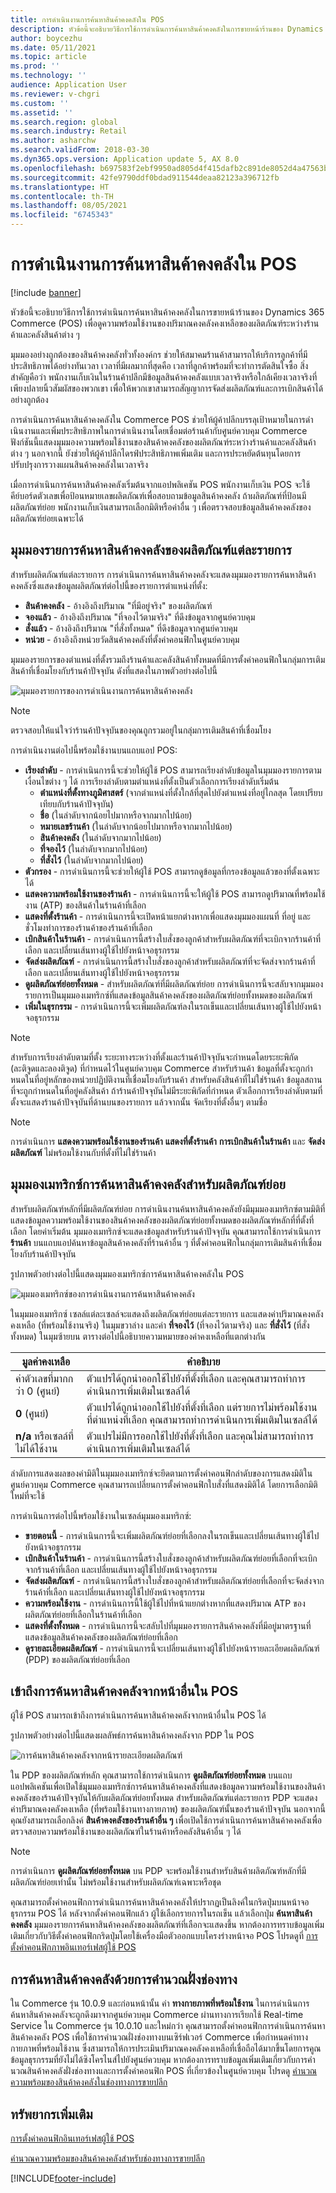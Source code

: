 ```yaml
---
title: การดำเนินงานการค้นหาสินค้าคงคลังใน POS
description: หัวข้อนี้จะอธิบายวิธีการใช้การดําเนินการค้นหาสินค้าคงคลังในการขายหน้าร้านของ Dynamics 365 Commerce (POS) เพื่อดูความพร้อมใช้งานของปริมาณคงคลังคงเหลือของผลิตภัณฑ์ระหว่างร้านค้าและคลังสินค้าต่าง ๆ
author: boycezhu
ms.date: 05/11/2021
ms.topic: article
ms.prod: ''
ms.technology: ''
audience: Application User
ms.reviewer: v-chgri
ms.custom: ''
ms.assetid: ''
ms.search.region: global
ms.search.industry: Retail
ms.author: asharchw
ms.search.validFrom: 2018-03-30
ms.dyn365.ops.version: Application update 5, AX 8.0
ms.openlocfilehash: b697583f2ebf9950ad805d4f415dafb2c891de8052d4a47563b048059475030f
ms.sourcegitcommit: 42fe9790ddf0bdad911544deaa82123a396712fb
ms.translationtype: HT
ms.contentlocale: th-TH
ms.lasthandoff: 08/05/2021
ms.locfileid: "6745343"
---
```

# <a name="inventory-lookup-operation-in-pos"></a>การดำเนินงานการค้นหาสินค้าคงคลังใน POS

[!include [banner](includes/banner.md)]

หัวข้อนี้จะอธิบายวิธีการใช้การดําเนินการค้นหาสินค้าคงคลังในการขายหน้าร้านของ Dynamics 365 Commerce (POS) เพื่อดูความพร้อมใช้งานของปริมาณคงคลังคงเหลือของผลิตภัณฑ์ระหว่างร้านค้าและคลังสินค้าต่าง ๆ

มุมมองอย่างถูกต้องของสินค้าคงคลังทั่วทั้งองค์กร ช่วยให้สมาคมร้านค้าสามารถให้บริการลูกค้าที่มีประสิทธิภาพได้อย่างทันเวลา เวลาที่มีผลมากที่สุดคือ เวลาที่ลูกค้าพร้อมที่จะทำการตัดสินใจซื้อ สิ่งสำคัญคือว่า พนักงานเก็บเงินในร้านค้าปลีกมีข้อมูลสินค้าคงคลังแบบเวลาจริงหรือใกล้เคียงเวลาจริงที่เพียงปลายนิ้วสัมผัสของพวกเขา เพื่อให้พวกเขาสามารถสัญญาการจัดส่งผลิตภัณฑ์และการเบิกสินค้าได้อย่างถูกต้อง

การดําเนินการค้นหาสินค้าคงคลังใน Commerce POS ช่วยให้ผู้ค้าปลีกบรรลุเป้าหมายในการดําเนินงานและเพิ่มประสิทธิภาพในการดําเนินงานโดยเชื่อมต่อร้านค้ากับศูนย์ควบคุม Commerce ฟังก์ชันนี้แสดงมุมมองความพร้อมใช้งานของสินค้าคงคลังของผลิตภัณฑ์ระหว่างร้านค้าและคลังสินค้าต่าง ๆ นอกจากนี้ ยังช่วยให้ผู้ค้าปลีกไดรฟ์ประสิทธิภาพเพิ่มเติม และการประหยัดต้นทุนโดยการปรับปรุงการวางแผนสินค้าคงคลังในเวลาจริง

เมื่อการดําเนินการค้นหาสินค้าคงคลังเริ่มต้นจากแอปพลิเคชัน POS พนักงานเก็บเงิน POS จะใช้คีย์บอร์ดตัวเลขเพื่อป้อนหมายเลขผลิตภัณฑ์เพื่อสอบถามข้อมูลสินค้าคงคลัง ถ้าผลิตภัณฑ์ที่ป้อนมีผลิตภัณฑ์ย่อย พนักงานเก็บเงินสามารถเลือกมิติหรือค่าอื่น ๆ เพื่อตรวจสอบข้อมูลสินค้าคงคลังของผลิตภัณฑ์ย่อยเฉพาะได้

## <a name="inventory-lookup-list-view-for-individual-products"></a>มุมมองรายการค้นหาสินค้าคงคลังของผลิตภัณฑ์แต่ละรายการ

สำหรับผลิตภัณฑ์แต่ละรายการ การดําเนินการค้นหาสินค้าคงคลังจะแสดงมุมมองรายการค้นหาสินค้าคงคลังซึ่งแสดงข้อมูลผลิตภัณฑ์ต่อไปนี้ของรายการตำแหน่งที่ตั้ง:

- **สินค้าคงคลัง** - อ้างอิงถึงปริมาณ "ที่มีอยู่จริง" ของผลิตภัณฑ์
- **จองแล้ว** - อ้างอิงถึงปริมาณ "ที่จองไว้ตามจริง" ที่ดึงข้อมูลจากศูนย์ควบคุม
- **สั่งแล้ว** - อ้างอิงถึงปริมาณ "ที่สั่งทั้งหมด" ที่ดึงข้อมูลจากศูนย์ควบคุม
- **หน่วย** - อ้างอิงถึงหน่วยวัดสินค้าคงคลังที่ตั้งค่าคอนฟิกในศูนย์ควบคุม

มุมมองรายการของตำแหน่งที่ตั้งรวมถึงร้านค้าและคลังสินค้าทั้งหมดที่มีการตั้งค่าคอนฟิกในกลุ่มการเติมสินค้าที่เชื่อมโยงกับร้านค้าปัจจุบัน ดังที่แสดงในภาพตัวอย่างต่อไปนี้

![มุมมองรายการของการดำเนินงานการค้นหาสินค้าคงคลัง](media/inventory-lookup-list-view.png)

> [!NOTE]
> ตรวจสอบให้แน่ใจว่าร้านค้าปัจจุบันของคุณถูกรวมอยู่ในกลุ่มการเติมสินค้าที่เชื่อมโยง

การดำเนินงานต่อไปนี้พร้อมใช้งานบนแถบแอป POS:

- **เรียงลำดับ** - การดำเนินการนี้จะช่วยให้ผู้ใช้ POS สามารถเรียงลำดับข้อมูลในมุมมองรายการตามเงื่อนไขต่าง ๆ ได้ การเรียงลำดับตามตำแหน่งที่ตั้งเป็นตัวเลือกการเรียงลำดับเริ่มต้น 
  - **ตำแหน่งที่ตั้งทางภูมิศาสตร์** (จากตำแหน่งที่ตั้งใกล้ที่สุดไปยังตำแหน่งที่อยู่ไกลสุด โดยเปรียบเทียบกับร้านค้าปัจจุบัน)
  - **ชื่อ** (ในลำดับจากน้อยไปมากหรือจากมากไปน้อย)
  - **หมายเลขร้านค้า** (ในลำดับจากน้อยไปมากหรือจากมากไปน้อย)
  - **สินค้าคงคลัง** (ในลำดับจากมากไปน้อย)
  - **ที่จองไว้** (ในลำดับจากมากไปน้อย)
  - **ที่สั่งไว้** (ในลำดับจากมากไปน้อย)
- **ตัวกรอง** - การดำเนินการนี้จะช่วยให้ผู้ใช้ POS สามารถดูข้อมูลที่กรองข้อมูลแล้วของที่ตั้งเฉพาะได้
- **แสดงความพร้อมใช้งานของร้านค้า** - การดำเนินการนี้จะให้ผู้ใช้ POS สามารถดูปริมาณที่พร้อมใช้งาน (ATP) ของสินค้าในร้านค้าที่เลือก
- **แสดงที่ตั้งร้านค้า** - การดำเนินการนี้จะเปิดหน้าแยกต่างหากเพื่อแสดงมุมมองแผนที่ ที่อยู่ และชั่วโมงทำการของร้านค้าของร้านค้าที่เลือก
- **เบิกสินค้าในร้านค้า** - การดำเนินการนี้สร้างใบสั่งของลูกค้าสำหรับผลิตภัณฑ์ที่จะเบิกจากร้านค้าที่เลือก และเปลี่ยนเส้นทางผู้ใช้ไปยังหน้าจอธุรกรรม
- **จัดส่งผลิตภัณฑ์** - การดำเนินการนี้สร้างใบสั่งของลูกค้าสำหรับผลิตภัณฑ์ที่จะจัดส่งจากร้านค้าที่เลือก และเปลี่ยนเส้นทางผู้ใช้ไปยังหน้าจอธุรกรรม
- **ดูผลิตภัณฑ์ย่อยทั้งหมด** - สำหรับผลิตภัณฑ์ที่มีผลิตภัณฑ์ย่อย การดำเนินการนี้จะสลับจากมุมมองรายการเป็นมุมมองเมทริกซ์ที่แสดงข้อมูลสินค้าคงคลังของผลิตภัณฑ์ย่อยทั้งหมดของผลิตภัณฑ์
- **เพิ่มในธุรกรรม** - การดำเนินการนี้จะเพิ่มผลิตภัณฑ์ลงในรถเข็นและเปลี่ยนเส้นทางผู้ใช้ไปยังหน้าจอธุรกรรม

> [!NOTE]
> สำหรับการเรียงลำดับตามที่ตั้ง ระยะทางระหว่างที่ตั้งและร้านค้าปัจจุบันจะกําหนดโดยระยะพิกัด (ละติจูดและลองติจูด) ที่กําหนดไว้ในศูนย์ควบคุม Commerce สำหรับร้านค้า ข้อมูลที่ตั้งจะถูกกําหนดในที่อยู่หลักของหน่วยปฏิบัติงานที่เชื่อมโยงกับร้านค้า สำหรับคลังสินค้าที่ไม่ใช่ร้านค้า ข้อมูลสถานที่จะถูกกําหนดในที่อยู่คลังสินค้า ถ้าร้านค้าปัจจุบันไม่มีระยะพิกัดที่กําหนด ตัวเลือกการเรียงลำดับตามที่ตั้งจะแสดงร้านค้าปัจจุบันที่ด้านบนของรายการ แล้วจากนั้น จัดเรียงที่ตั้งอื่นๆ ตามชื่อ

> [!NOTE]
> การดำเนินการ **แสดงความพร้อมใช้งานของร้านค้า** **แสดงที่ตั้งร้านค้า** **การเบิกสินค้าในร้านค้า** และ **จัดส่งผลิตภัณฑ์** ไม่พร้อมใช้งานกับที่ตั้งที่ไม่ใช่ร้านค้า

## <a name="inventory-lookup-matrix-view-for-variants"></a>มุมมองเมทริกซ์การค้นหาสินค้าคงคลังสำหรับผลิตภัณฑ์ย่อย

สำหรับผลิตภัณฑ์หลักที่มีผลิตภัณฑ์ย่อย การดําเนินงานค้นหาสินค้าคงคลังยังมีมุมมองเมทริกซ์ตามมิติที่แสดงข้อมูลความพร้อมใช้งานของสินค้าคงคลังของผลิตภัณฑ์ย่อยทั้งหมดของผลิตภัณฑ์หลักที่ที่ตั้งที่เลือก โดยค่าเริ่มต้น มุมมองเมทริกซ์จะแสดงข้อมูลสำหรับร้านค้าปัจจุบัน คุณสามารถใช้การดำเนินการ **ร้านค้า** บนแถบแอปค้นหาข้อมูลสินค้าคงคลังที่ร้านค้าอื่น ๆ ที่ตั้งค่าคอนฟิกในกลุ่มการเติมสินค้าที่เชื่อมโยงกับร้านค้าปัจจุบัน

รูปภาพตัวอย่างต่อไปนี้แสดงมุมมองเมทริกซ์การค้นหาสินค้าคงคลังใน POS

![มุมมองเมทริกซ์ของการดำเนินงานการค้นหาสินค้าคงคลัง](media/inventory-lookup-matrix-view.png)

ในมุมมองเมทริกซ์ เซลล์แต่ละเซลล์จะแสดงถึงผลิตภัณฑ์ย่อยแต่ละรายการ และแสดงค่าปริมาณคงคลังคงเหลือ (ที่พร้อมใช้งานจริง) ในมุมขวาล่าง และค่า **ที่จองไว้** (ที่จองไว้ตามจริง) และ **ที่สั่งไว้** (ที่สั่งทั้งหมด) ในมุมซ้ายบน ตารางต่อไปนี้อธิบายความหมายของค่าคงเหลือที่แตกต่างกัน

| มูลค่าคงเหลือ                            | คำอธิบาย |
|------------------------------------------|-------------|
| ค่าตัวเลขที่มากกว่า 0 (ศูนย์) | ตัวแปรได้ถูกนำออกใช้ไปยังที่ตั้งที่เลือก และคุณสามารถทำการดำเนินการเพิ่มเติมในเซลล์ได้ |
| **0** (ศูนย์)                             | ตัวแปรได้ถูกนำออกใช้ไปยังที่ตั้งที่เลือก แต่รายการไม่พร้อมใช้งานที่ตำแหน่งที่เลือก คุณสามารถทำการดำเนินการเพิ่มเติมในเซลล์ได้ |
| **n/a** หรือเซลล์ที่ไม่ได้ใช้งาน              | ตัวแปรไม่มีการออกใช้ไปยังที่ตั้งที่เลือก และคุณไม่สามารถทำการดำเนินการเพิ่มเติมในเซลล์ได้ |

ลำดับการแสดงผลของค่ามิติในมุมมองเมทริกซ์จะยึดตามการตั้งค่าคอนฟิกลำดับของการแสดงมิติในศูนย์ควบคุม Commerce คุณสามารถเปลี่ยนการตั้งค่าคอนฟิกใบสั่งที่แสดงมิติได้ โดยการเลือกมิติใหม่ที่จะใช้ 

การดำเนินการต่อไปนี้พร้อมใช้งานในเซลล์มุมมองเมทริกซ์:

- **ขายตอนนี้** - การดำเนินการนี้จะเพิ่มผลิตภัณฑ์ย่อยที่เลือกลงในรถเข็นและเปลี่ยนเส้นทางผู้ใช้ไปยังหน้าจอธุรกรรม
- **เบิกสินค้าในร้านค้า** - การดำเนินการนี้สร้างใบสั่งของลูกค้าสำหรับผลิตภัณฑ์ย่อยที่เลือกที่จะเบิกจากร้านค้าที่เลือก และเปลี่ยนเส้นทางผู้ใช้ไปยังหน้าจอธุรกรรม
- **จัดส่งผลิตภัณฑ์** - การดำเนินการนี้สร้างใบสั่งของลูกค้าสำหรับผลิตภัณฑ์ย่อยที่เลือกที่จะจัดส่งจากร้านค้าที่เลือก และเปลี่ยนเส้นทางผู้ใช้ไปยังหน้าจอธุรกรรม
- **ความพร้อมใช้งาน** - การดำเนินการนี้ใช้ผู้ใช้ไปที่หน้าแยกต่างหากที่แสดงปริมาณ ATP ของผลิตภัณฑ์ย่อยที่เลือกในร้านค้าที่เลือก
- **แสดงที่ตั้งทั้งหมด** - การดำเนินการนี้จะสลับไปที่มุมมองรายการสินค้าคงคลังที่มีอยู่มาตรฐานที่แสดงข้อมูลสินค้าคงคลังของผลิตภัณฑ์ย่อยที่เลือก
- **ดูรายละเอียดผลิตภัณฑ์** - การดำเนินการนี้จะเปลี่ยนเส้นทางผู้ใช้ไปยังหน้ารายละเอียดผลิตภัณฑ์ (PDP) ของผลิตภัณฑ์ย่อยที่เลือก

## <a name="access-inventory-lookup-from-other-pages-in-pos"></a>เข้าถึงการค้นหาสินค้าคงคลังจากหน้าอื่นใน POS

ผู้ใช้ POS สามารถเข้าถึงการดําเนินการค้นหาสินค้าคงคลังจากหน้าอื่นใน POS ได้

รูปภาพตัวอย่างต่อไปนี้แสดงผลลัพธ์การค้นหาสินค้าคงคลังจาก PDP ใน POS

![การค้นหาสินค้าคงคลังจากหน้ารายละเอียดผลิตภัณฑ์](media/inventory-lookup-from-product-details-page.png)

ใน PDP ของผลิตภัณฑ์หลัก คุณสามารถใช้การดำเนินการ **ดูผลิตภัณฑ์ย่อยทั้งหมด** บนแถบแอปพลิเคชันเพื่อเปิดใช้มุมมองเมทริกซ์การค้นหาสินค้าคงคลังที่แสดงข้อมูลความพร้อมใช้งานของสินค้าคงคลังของร้านค้าปัจจุบันให้กับผลิตภัณฑ์ย่อยทั้งหมด สำหรับผลิตภัณฑ์แต่ละรายการ PDP จะแสดงค่าปริมาณคงคลังคงเหลือ (ที่พร้อมใช้งานทางกายภาพ) ของผลิตภัณฑ์นั้นของร้านค้าปัจจุบัน นอกจากนี้ คุณยังสามารถเลือกลิงค์ **สินค้าคงคลังของร้านค้าอื่น ๆ** เพื่อเปิดใช้การดําเนินการค้นหาสินค้าคงคลังเพื่อตรวจสอบความพร้อมใช้งานของผลิตภัณฑ์ในร้านค้าหรือคลังสินค้าอื่น ๆ ได้

> [!NOTE]
> การดำเนินการ **ดูผลิตภัณฑ์ย่อยทั้งหมด** บน PDP จะพร้อมใช้งานสำหรับสินค้าผลิตภัณฑ์หลักที่มีผลิตภัณฑ์ย่อยเท่านั้น ไม่พร้อมใช้งานสำหรับผลิตภัณฑ์เฉพาะหรือชุด

คุณสามารถตั้งค่าคอนฟิกการดําเนินการค้นหาสินค้าคงคลังให้ปรากฏเป็นลิงค์ในกริดปุ่มบนหน้าจอธุรกรรม POS ได้ หลังจากตั้งค่าคอนฟิกแล้ว ผู้ใช้เลือกรายการในรถเข็น แล้วเลือกปุ่ม **ค้นหาสินค้าคงคลัง** มุมมองรายการค้นหาสินค้าคงคลังของผลิตภัณฑ์ที่เลือกจะแสดงขึ้น หากต้องการทราบข้อมูลเพิ่มเติมเกี่ยวกับวิธีตั้งค่าคอนฟิกกริดปุ่มโดยใช้เครื่องมือตัวออกแบบโครงร่างหน้าจอ POS โปรดดูที่ [การตั้งค่าคอนฟิกภาพอินเทอร์เฟสผู้ใช้ POS](pos-screen-layouts.md)

## <a name="inventory-lookup-with-channel-side-calculation"></a>การค้นหาสินค้าคงคลังด้วยการคํานวณฝั่งช่องทาง

ใน Commerce รุ่น 10.0.9 และก่อนหน้านั้น ค่า **ทางกายภาพที่พร้อมใช้งาน** ในการดําเนินการค้นหาสินค้าคงคลังจะถูกดึงมาจากศูนย์ควบคุม Commerce ผ่านทางการเรียกใช้ Real-time Service ใน Commerce รุ่น 10.0.10 และใหม่กว่า คุณสามารถตั้งค่าคอนฟิกการดําเนินการค้นหาสินค้าคงคลัง POS เพื่อใช้การคํานวณฝั่งช่องทางบนเซิร์ฟเวอร์ Commerce เพื่อกําหนดค่าทางกายภาพที่พร้อมใช้งาน ซึ่งสามารถให้การประเมินปริมาณคงคลังคงเหลือที่เชื่อถือได้มากขึ้นโดยการคูณข้อมูลธุรกรรมที่ยังไม่ได้ซิงโครไนส์ไปยังศูนย์ควบคุม หากต้องการทราบข้อมูลเพิ่มเติมเกี่ยวกับการคํานวณสินค้าคงคลังฝั่งช่องทางและการตั้งค่าคอนฟิก POS ที่เกี่ยวข้องในศูนย์ควบคุม โปรดดู [คํานวณความพร้อมของสินค้าคงคลังในช่องทางการขายปลีก](calculated-inventory-retail-channels.md)

## <a name="additional-resources"></a>ทรัพยากรเพิ่มเติม

[การตั้งค่าคอนฟิกอินเทอร์เฟสผู้ใช้ POS](pos-screen-layouts.md)

[คำนวณความพร้อมของสินค้าคงคลังสำหรับช่องทางการขายปลีก](calculated-inventory-retail-channels.md)



[!INCLUDE[footer-include](../includes/footer-banner.md)]
